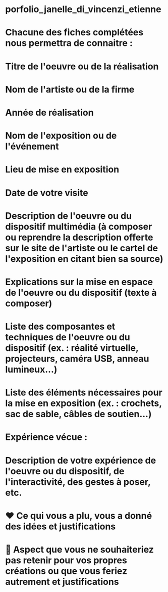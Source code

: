 # porfolio_janelle_di_vincenzi_etienne
# Chacune des fiches complétées nous permettra de connaitre :

 # Titre de l'oeuvre ou de la réalisation

#  Nom de l'artiste ou de la firme

# Année de réalisation

# Nom de l'exposition ou de l'événement

 # Lieu de mise en exposition

# Date de votre visite

 # Description de l'oeuvre ou du dispositif multimédia (à composer ou reprendre la description offerte sur le site de l'artiste ou le cartel de l'exposition en citant bien sa source)

 # Explications sur la mise en espace de l'oeuvre ou du dispositif (texte à composer)

 # Liste des composantes et techniques de l'oeuvre ou du dispositif (ex. : réalité virtuelle, projecteurs, caméra USB, anneau lumineux...)

 # Liste des éléments nécessaires pour la mise en exposition (ex. : crochets, sac de sable, câbles de soutien...)

 # Expérience vécue :

 # Description de votre expérience de l'oeuvre ou du dispositif, de l'interactivité, des gestes à poser, etc.

 # ❤️ Ce qui vous a plu, vous a donné des idées et justifications

 # 🤔 Aspect que vous ne souhaiteriez pas retenir pour vos propres créations ou que vous feriez autrement et justifications
